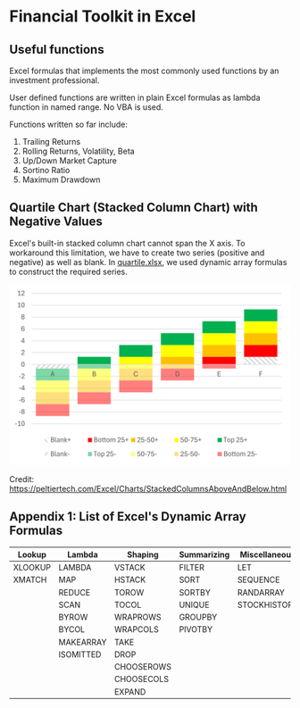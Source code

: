 # Financial Toolkit in Excel

## Useful functions
Excel formulas that implements the most commonly used functions by an investment professional.

User defined functions are written in plain Excel formulas as lambda function in named range. No VBA is used.

Functions written so far include:

1. Trailing Returns
2. Rolling Returns, Volatility, Beta
3. Up/Down Market Capture
4. Sortino Ratio
5. Maximum Drawdown

## Quartile Chart (Stacked Column Chart) with Negative Values

Excel's built-in stacked column chart cannot span the X axis. To workaround this limitation, we have to create two series (positive and negative) as well as blank. In [quartile.xlsx](quartile.xlsx), we used dynamic array formulas to construct the required series.

![Quartile Chart](images/quartile.png "Quartile Chart")

Credit: https://peltiertech.com/Excel/Charts/StackedColumnsAboveAndBelow.html

## Appendix 1: List of Excel's Dynamic Array Formulas
| Lookup  | Lambda    | Shaping    | Summarizing | Miscellaneous |
|---------|-----------|------------|-------------|---------------|
| XLOOKUP | LAMBDA    | VSTACK     | FILTER      | LET           |
| XMATCH  | MAP       | HSTACK     | SORT        | SEQUENCE      |
|         | REDUCE    | TOROW      | SORTBY      | RANDARRAY     |
|         | SCAN      | TOCOL      | UNIQUE      | STOCKHISTORY  |
|         | BYROW     | WRAPROWS   | GROUPBY     |
|         | BYCOL     | WRAPCOLS   | PIVOTBY     |
|         | MAKEARRAY | TAKE       |
|         | ISOMITTED | DROP       |
|         |           | CHOOSEROWS |
|         |           | CHOOSECOLS |
|         |           | EXPAND     |